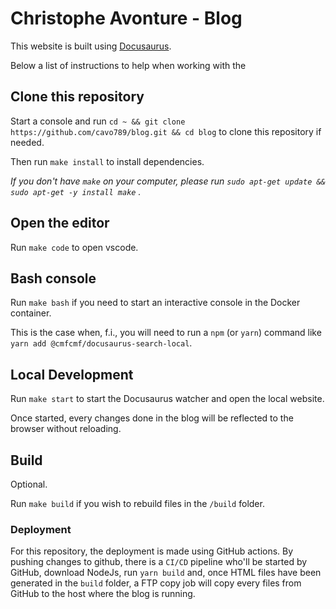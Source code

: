 # Christophe Avonture - Blog

This website is built using [Docusaurus](https://docusaurus.io/).

Below a list of instructions to help when working with the

## Clone this repository

Start a console and run `cd ~ && git clone https://github.com/cavo789/blog.git && cd blog` to clone this repository if needed.

Then run `make install` to install dependencies.

*If you don't have `make` on your computer, please run  `sudo apt-get update && sudo apt-get -y install make` .*

## Open the editor

Run `make code` to open vscode.

## Bash console

Run `make bash` if you need to start an interactive console in the Docker container.

This is the case when, f.i., you will need to run a `npm` (or `yarn`) command like `yarn add @cmfcmf/docusaurus-search-local`.

## Local Development

Run `make start` to start the Docusaurus watcher and open the local website.

Once started, every changes done in the blog will be reflected to the browser without reloading.

## Build

Optional.

Run `make build` if you wish to rebuild files in the `/build` folder.

### Deployment

For this repository, the deployment is made using GitHub actions. By pushing changes to github, there is a `CI/CD` pipeline who'll be started by GitHub, download NodeJs, run `yarn build` and, once HTML files have been generated in the `build` folder, a FTP copy job will copy every files from GitHub to the host where the blog is running.
